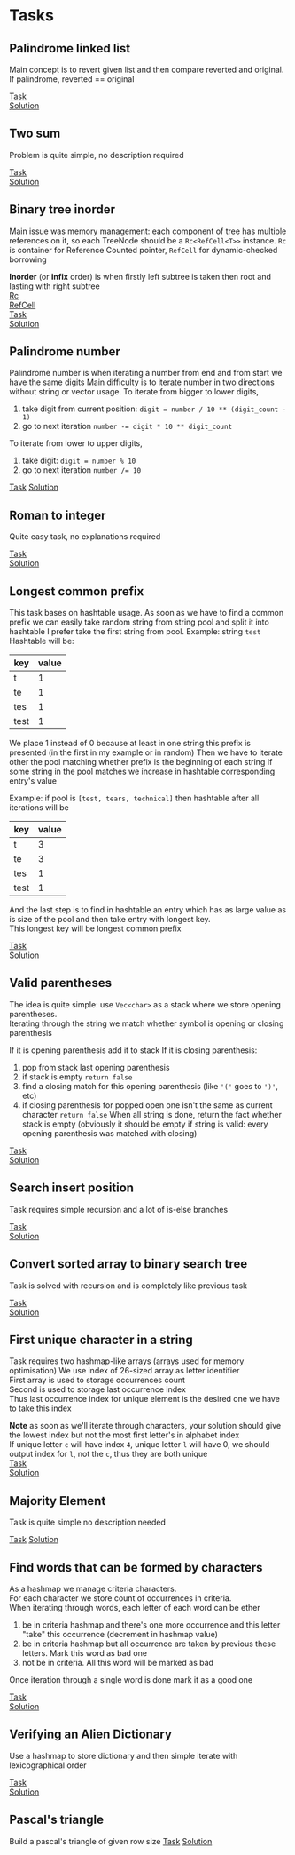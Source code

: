 # Tasks

## Palindrome linked list

Main concept is to revert given list and then compare reverted and original.  
If palindrome, reverted == original

[Task](https://leetcode.com/problems/palindrome-linked-list)  
[Solution](src/palindrome_linked_list.rs)

## Two sum

Problem is quite simple, no description required

[Task](https://leetcode.com/problems/two-sum)  
[Solution](src/two_sum.rs)

## Binary tree inorder

Main issue was memory management: each component of tree has multiple references on it,
so each TreeNode should be a `Rc<RefCell<T>>` instance.
`Rc` is container for Reference Counted pointer, `RefCell` for dynamic-checked borrowing

**Inorder** (or **infix** order) is when firstly left subtree is taken then root and lasting with right subtree  
[Rc](https://doc.rust-lang.org/std/rc/struct.Rc.html)  
[RefCell](https://doc.rust-lang.org/std/cell/struct.RefCell.html)  
[Task](https://leetcode.com/problems/binary-tree-inorder-traversal)  
[Solution](src/binary_tree_inorder_traversal.rs)

## Palindrome number

Palindrome number is when iterating a number from end and from start we have the same digits
Main difficulty is to iterate number in two directions without string or vector usage.
To iterate from bigger to lower digits,

1. take digit from current position: `digit = number / 10 ** (digit_count - 1)`
2. go to next iteration `number -= digit * 10 ** digit_count`

To iterate from lower to upper digits,

1. take digit: `digit = number % 10`
2. go to next iteration `number /= 10`

[Task](https://leetcode.com/problems/palindrome-number)
[Solution](src/palindrome_number.rs)

## Roman to integer

Quite easy task, no explanations required

[Task](https://leetcode.com/problems/roman-to-integer)  
[Solution](src/roman_to_integer.rs)

## Longest common prefix

This task bases on hashtable usage. As soon as we have to find a common
prefix we can easily take random string from string pool and split it into hashtable
I prefer take the first string from pool.
Example: string `test`
Hashtable will be:

| key  | value |
|------|-------|
| t    | 1     |
| te   | 1     |
| tes  | 1     |
| test | 1     |

We place 1 instead of 0 because at least in one string this prefix is presented (in the first in my example or in random)
Then we have to iterate other the pool matching whether prefix is the beginning of each string
If some string in the pool matches we increase in hashtable corresponding entry's value

Example: if pool is `[test, tears, technical]` then hashtable after all iterations will be

| key  | value |
|------|-------|
| t    | 3     |
| te   | 3     |
| tes  | 1     |
| test | 1     |

And the last step is to find in hashtable an entry which has as large value as is size
of the pool and then take entry with longest key.  
This longest key will be longest common prefix

[Task](https://leetcode.com/problems/longest-common-prefix)  
[Solution](src/longest_common_prefix.rs)  

## Valid parentheses

The idea is quite simple: use `Vec<char>` as a stack where we store opening parentheses.   
Iterating through the string we match whether symbol is opening or closing parenthesis

If it is opening parenthesis add it to stack
If it is closing parenthesis:
1) pop from stack last opening parenthesis
2) if stack is empty `return false`
3) find a closing match for this opening parenthesis (like `'('` goes to `')'`, etc)
4) if closing parenthesis for popped open one isn't the same as current character `return false`
When all string is done, return the fact whether stack is empty 
(obviously it should be empty if string is valid: every opening parenthesis was matched with closing)

[Task](https://leetcode.com/problems/valid-parentheses)  
[Solution](src/valid_parentheses.rs)


## Search insert position
Task requires simple recursion and a lot of is-else branches

[Task](https://leetcode.com/problems/search-insert-position)  
[Solution](src/search_insert_position.rs)  

## Convert sorted array to binary search tree
Task is solved with recursion and is completely like previous task

[Task](https://leetcode.com/problems/convert-sorted-array-to-binary-search-tree)  
[Solution](src/convert_sorted_array_to_binary_search_tree.rs)  


## First unique character in a string
Task requires two hashmap-like arrays (arrays used for memory optimisation)
We use index of 26-sized array as letter identifier  
First array is used to storage occurrences count  
Second is used to storage last occurrence index  
Thus last occurrence index for unique element is the desired one we have to take this index  

**Note** as soon as we'll iterate through characters, your solution should give the lowest index but not the most first letter's in alphabet index    
If unique letter `c` will have index `4`, unique letter `l` will have 0, we should output index for `l`, not the `c`, thus they are both unique  
[Task](https://leetcode.com/problems/first-unique-character-in-a-string)  
[Solution](src/first_unique_character_in_a_string.rs)  

## Majority Element
Task is quite simple no description needed

[Task](https://leetcode.com/problems/majority-element)
[Solution](src/majority_element.rs)

## Find words that can be formed by characters
As a hashmap we manage criteria characters.  
For each character we store count of occurrences in criteria.  
When iterating through words, each letter of each word can be ether
1) be in criteria hashmap and there's one more occurrence and this letter "take" this occurrence (decrement in hashmap value)
2) be in criteria hashmap but all occurrence are taken by previous these letters. Mark this word as bad one
3) not be in criteria. All this word will be marked as bad  

Once iteration through a single word is done mark it as a good one

[Task](https://leetcode.com/problems/find-words-that-can-be-formed-by-characters)  
[Solution](src/find_words_that_can_be_formed_by_characters.rs)  

## Verifying an Alien Dictionary
Use a hashmap to store dictionary and then simple iterate with lexicographical order

[Task](https://leetcode.com/problems/verifying-an-alien-dictionary/)  
[Solution](src/verifying_an_alien_dictionary.rs)

## Pascal's triangle
Build a pascal's triangle of given row size
[Task](https://leetcode.com/problems/pascals-triangle/)
[Solution](src/pascal_triangle.rs)
